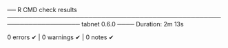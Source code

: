 ── R CMD check results ─────────────────────────────────────────────────────────────────── tabnet 0.6.0 ────
Duration: 2m 13s

0 errors ✔ | 0 warnings ✔ | 0 notes ✔
